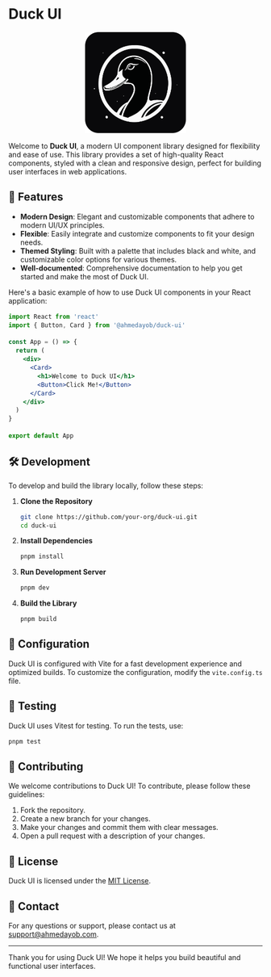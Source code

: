 # Duck UI

<p align="center">
  <img src="./public/logo.png" alt="Duck UI Logo" width="200"/>
</p>

Welcome to **Duck UI**, a modern UI component library designed for flexibility and ease of use. This library provides a set of high-quality React components, styled with a clean and responsive design, perfect for building user interfaces in web applications.

## 🚀 Features

- **Modern Design**: Elegant and customizable components that adhere to modern UI/UX principles.
- **Flexible**: Easily integrate and customize components to fit your design needs.
- **Themed Styling**: Built with a palette that includes black and white, and customizable color options for various themes.
- **Well-documented**: Comprehensive documentation to help you get started and make the most of Duck UI.

Here's a basic example of how to use Duck UI components in your React application:

```jsx
import React from 'react'
import { Button, Card } from '@ahmedayob/duck-ui'

const App = () => {
  return (
    <div>
      <Card>
        <h1>Welcome to Duck UI</h1>
        <Button>Click Me!</Button>
      </Card>
    </div>
  )
}

export default App
```

## 🛠️ Development

To develop and build the library locally, follow these steps:

1. **Clone the Repository**

   ```bash
   git clone https://github.com/your-org/duck-ui.git
   cd duck-ui
   ```

2. **Install Dependencies**

   ```bash
   pnpm install
   ```

3. **Run Development Server**

   ```bash
   pnpm dev
   ```

4. **Build the Library**

   ```bash
   pnpm build
   ```

## 🔧 Configuration

Duck UI is configured with Vite for a fast development experience and optimized builds. To customize the configuration, modify the `vite.config.ts` file.

## 🧪 Testing

Duck UI uses Vitest for testing. To run the tests, use:

```bash
pnpm test
```

## 📄 Contributing

We welcome contributions to Duck UI! To contribute, please follow these guidelines:

1. Fork the repository.
2. Create a new branch for your changes.
3. Make your changes and commit them with clear messages.
4. Open a pull request with a description of your changes.

## 📝 License

Duck UI is licensed under the [MIT License](LICENSE).

## 📧 Contact

For any questions or support, please contact us at [support@ahmedayob.com](mailto:support@ahmedayob.com).

---

Thank you for using Duck UI! We hope it helps you build beautiful and functional user interfaces.
